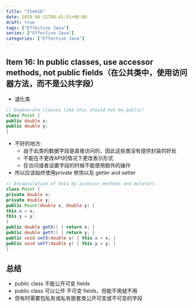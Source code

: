```yaml
---
title: "Item16"
date: 2020-06-21T08:41:51+08:00
draft: true
tags: ["Effective Java"]
series: ["Effective Java"]
categories: ["Effective Java"]
---
```


## Item 16: In public classes, use accessor methods, not public fields（在公共类中，使用访问器方法，而不是公共字段）
+ 退化类
```java
// Degenerate classes like this should not be public!
class Point {
public double x;
public double y;
}
```
+ 不好的地方:
    - 由于此类的数据字段是直接访问的，因此这些类没有提供封装的好处
    - 不能在不更改API的情况下更改表示形式
    - 在访问或者设置字段的时候不能使用额外的操作
+ 所以应该始终使用private 修饰以及 getter and setter
```java
// Encapsulation of data by accessor methods and mutators
class Point {
private double x;
private double y;
public Point(double x, double y) {
this.x = x;
this.y = y;
}
public double getX() { return x; }
public double getY() { return y; }
public void setX(double x) { this.x = x; }
public void setY(double y) { this.y = y; }
}
```

## 总结
+ public class 不能公开可变 fields
+ public class 可以公开 不可变 fields，但能不用就不用
+ 但有时需要包私有或私有嵌套类公开可变或不可变的字段

